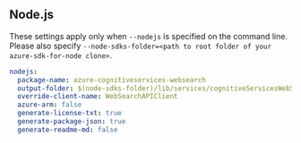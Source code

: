 ## Node.js

These settings apply only when `--nodejs` is specified on the command line.
Please also specify `--node-sdks-folder=<path to root folder of your azure-sdk-for-node clone>`.

``` yaml $(nodejs)
nodejs:
  package-name: azure-cognitiveservices-websearch
  output-folder: $(node-sdks-folder)/lib/services/cognitiveServicesWebSearch
  override-client-name: WebSearchAPIClient
  azure-arm: false
  generate-license-txt: true
  generate-package-json: true
  generate-readme-md: false
```
